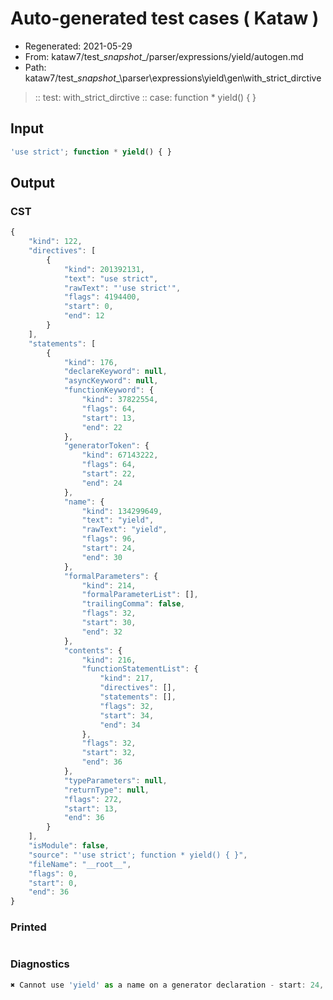# Auto-generated test cases ( Kataw )
- Regenerated: 2021-05-29
- From: kataw7/test\__snapshot__/parser/expressions/yield/autogen.md
- Path: kataw7/test\__snapshot__\parser\expressions\yield\gen\with_strict_dirctive
> :: test: with_strict_dirctive
> :: case: function * yield() { }
## Input

`````js
'use strict'; function * yield() { }
`````
## Output

### CST

```javascript
{
    "kind": 122,
    "directives": [
        {
            "kind": 201392131,
            "text": "use strict",
            "rawText": "'use strict'",
            "flags": 4194400,
            "start": 0,
            "end": 12
        }
    ],
    "statements": [
        {
            "kind": 176,
            "declareKeyword": null,
            "asyncKeyword": null,
            "functionKeyword": {
                "kind": 37822554,
                "flags": 64,
                "start": 13,
                "end": 22
            },
            "generatorToken": {
                "kind": 67143222,
                "flags": 64,
                "start": 22,
                "end": 24
            },
            "name": {
                "kind": 134299649,
                "text": "yield",
                "rawText": "yield",
                "flags": 96,
                "start": 24,
                "end": 30
            },
            "formalParameters": {
                "kind": 214,
                "formalParameterList": [],
                "trailingComma": false,
                "flags": 32,
                "start": 30,
                "end": 32
            },
            "contents": {
                "kind": 216,
                "functionStatementList": {
                    "kind": 217,
                    "directives": [],
                    "statements": [],
                    "flags": 32,
                    "start": 34,
                    "end": 34
                },
                "flags": 32,
                "start": 32,
                "end": 36
            },
            "typeParameters": null,
            "returnType": null,
            "flags": 272,
            "start": 13,
            "end": 36
        }
    ],
    "isModule": false,
    "source": "'use strict'; function * yield() { }",
    "fileName": "__root__",
    "flags": 0,
    "start": 0,
    "end": 36
}
```

### Printed

```javascript

```

### Diagnostics

```javascript
✖ Cannot use 'yield' as a name on a generator declaration - start: 24, end: 30

```


